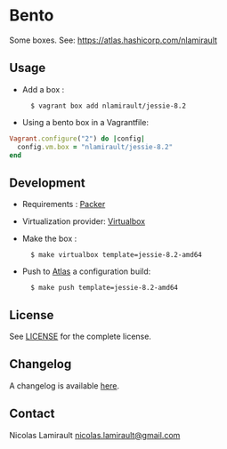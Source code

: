 # Bento

Some boxes. See: https://atlas.hashicorp.com/nlamirault


## Usage

* Add a box :

        $ vagrant box add nlamirault/jessie-8.2

* Using a bento box in a Vagrantfile:

```ruby
Vagrant.configure("2") do |config|
  config.vm.box = "nlamirault/jessie-8.2"
end
```

## Development

* Requirements : [Packer][]

* Virtualization provider: [Virtualbox][]

* Make the box :

        $ make virtualbox template=jessie-8.2-amd64

* Push to [Atlas][] a configuration build:

        $ make push template=jessie-8.2-amd64


## License

See [LICENSE][] for the complete license.


## Changelog

A changelog is available [here](ChangeLog.md).


## Contact

Nicolas Lamirault <nicolas.lamirault@gmail.com>




[LICENSE]: https://github.com/nlamirault/bento/blob/master/LICENSE



[Packer]: https://www.packer.io/
[Atlas]:  https://atlas.hashicorp.com
[Virtualbox]: https://www.virtualbox.org/
